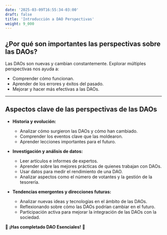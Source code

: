 ```yaml
---
date: '2025-03-09T16:55:34-03:00'
draft: false
title: 'Introducción a DAO Perspectivas'
weight: 9_000
---
```


## ¿Por qué son importantes las perspectivas sobre las DAOs?

Las DAOs son nuevas y cambian constantemente. Explorar múltiples perspectivas nos ayuda a:

* Comprender cómo funcionan.
* Aprender de los errores y éxitos del pasado.
* Mejorar y hacer más efectivas a las DAOs.

---

## Aspectos clave de las perspectivas de las DAOs

- **Historia y evolución:**
  * Analizar cómo surgieron las DAOs y cómo han cambiado.
  * Comprender los eventos clave que las moldearon.
  * Aprender lecciones importantes para el futuro.

- **Investigación y análisis de datos:**
  * Leer artículos e informes de expertos.
  * Aprender sobre las mejores prácticas de quienes trabajan con DAOs.
  * Usar datos para medir el rendimiento de una DAO.
  * Analizar aspectos como el número de votantes y la gestión de la tesorería.

- **Tendencias emergentes y direcciones futuras:**
  * Analizar nuevas ideas y tecnologías en el ámbito de las DAOs. 
  * Reflexionando sobre cómo las DAOs podrían cambiar en el futuro.
  * Participación activa para mejorar la integración de las DAOs con la sociedad.

🔖 **¡Has completado DAO Esenciales!** 🔖